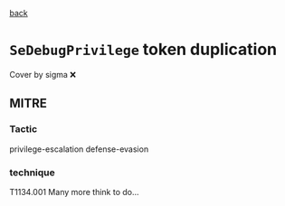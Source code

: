 [back](../index.md)
# `SeDebugPrivilege` token duplication
Cover by sigma :x: 
## MITRE
### Tactic
privilege-escalation
defense-evasion
### technique
T1134.001
Many more think to do...